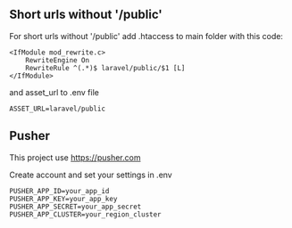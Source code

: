 ## Short urls without '/public'

For short urls without '/public' add .htaccess to main folder with this code:

	<IfModule mod_rewrite.c>
		RewriteEngine On
		RewriteRule ^(.*)$ laravel/public/$1 [L]
	</IfModule>
	
and asset_url to .env file 

    ASSET_URL=laravel/public

## Pusher

This project use https://pusher.com

Create account and set your settings in .env

    PUSHER_APP_ID=your_app_id
    PUSHER_APP_KEY=your_app_key
    PUSHER_APP_SECRET=your_app_secret
    PUSHER_APP_CLUSTER=your_region_cluster
